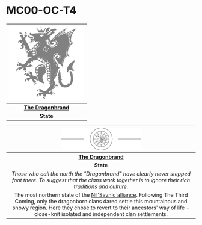 # MC00-OC-T4

| <img src="https://raw.githubusercontent.com/jesskelsall/astarus-images/main/symbols/bfe17dae1e445791.png" height="200" /> |
|:---:|
| **[The Dragonbrand](../civilisations/nilsavnic-alliance/states/the-dragonbrand.md)** |
| **State** |

| <img src="../images/card-icons/the-time-enlightened.png" height="60" /> |
|:---:|
| **[The Dragonbrand](../civilisations/nilsavnic-alliance/states/the-dragonbrand.md)** |
| **State** |
| *Those who call the north the "Dragonbrand" have clearly never stepped foot there. To suggest that the clans work together is to ignore their rich traditions and culture.* |
| The most northern state of the [Nil'Savnic alliance](../civilisations/nilsavnic-alliance/nilsavnic-alliance.md). Following The Third Coming, only the dragonborn clans dared settle this mountainous and snowy region. Here they chose to revert to their ancestors' way of life - close-knit isolated and independent clan settlements. |

